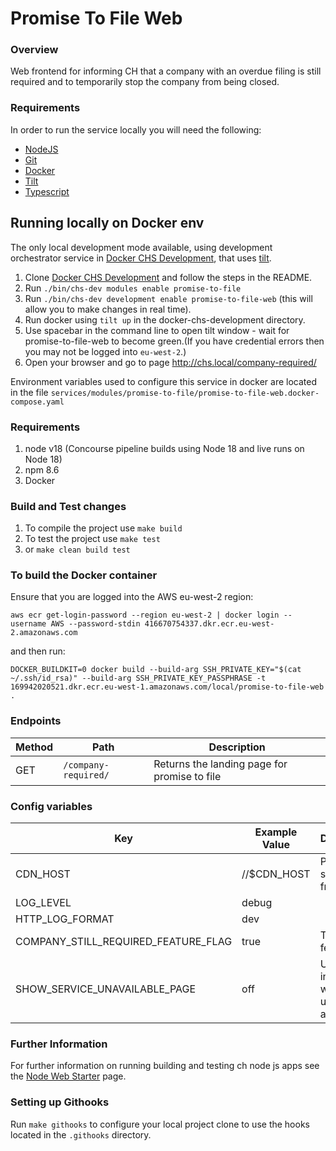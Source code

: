 # Promise To File Web

### Overview

Web frontend for informing CH that a company with an overdue filing is still required and to
temporarily stop the company from being closed.

### Requirements

In order to run the service locally you will need the following:

- [NodeJS](https://nodejs.org/en/)
- [Git](https://git-scm.com/downloads)
- [Docker](https://www.docker.com/)
- [Tilt](https://tilt.dev/)
- [Typescript](https://www.typescriptlang.org/)

## Running locally on Docker env

The only local development mode available, using development orchestrator service in [Docker CHS Development](https://github.com/companieshouse/docker-chs-development), that uses [tilt](https://tilt.dev/).

1. Clone [Docker CHS Development](https://github.com/companieshouse/docker-chs-development) and follow the steps in the README.
2. Run `./bin/chs-dev modules enable promise-to-file`
3. Run `./bin/chs-dev development enable promise-to-file-web` (this will allow you to make changes in real time).
4. Run docker using `tilt up` in the docker-chs-development directory.
5. Use spacebar in the command line to open tilt window - wait for promise-to-file-web to become green.(If you have credential errors then  you may not be logged into `eu-west-2`.)
6. Open your browser and go to page <http://chs.local/company-required/>

Environment variables used to configure this service in docker are located in the file `services/modules/promise-to-file/promise-to-file-web.docker-compose.yaml`

### Requirements

1. node v18 (Concourse pipeline builds using Node 18 and live runs on Node 18)
2. npm 8.6
3. Docker

### Build and Test changes

1. To compile the project use `make build`
2. To test the project use `make test`
3. or `make clean build test`

### To build the Docker container

Ensure that you are logged into the AWS eu-west-2 region:

`aws ecr get-login-password --region eu-west-2 | docker login --username AWS --password-stdin 416670754337.dkr.ecr.eu-west-2.amazonaws.com`

and then run:

`DOCKER_BUILDKIT=0 docker build --build-arg SSH_PRIVATE_KEY="$(cat ~/.ssh/id_rsa)" --build-arg SSH_PRIVATE_KEY_PASSPHRASE -t 169942020521.dkr.ecr.eu-west-1.amazonaws.com/local/promise-to-file-web .`

### Endpoints

Method | Path | Description
--- | --- | ---
GET | `/company-required/` | Returns the landing page for promise to file

### Config variables


Key             | Example Value   | Description
----------------|---------------- |------------------------------------
CDN_HOST | //$CDN_HOST | Path to CH styling for frontend
LOG_LEVEL | debug |
HTTP_LOG_FORMAT | dev | 
COMPANY_STILL_REQUIRED_FEATURE_FLAG | true | Temporary feature flag
SHOW_SERVICE_UNAVAILABLE_PAGE | off | Used to inform user when site is undergoing a fix


### Further Information
For further information on running building and testing ch node js apps see the [Node Web Starter](https://github.com/companieshouse/node-web-starter/blob/master/README.md) page.

### Setting up Githooks

Run `make githooks` to configure your local project clone to use the hooks located in the `.githooks` directory.
